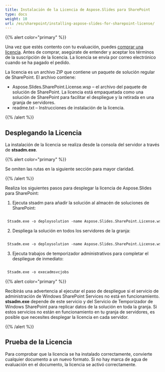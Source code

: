 ```yaml
---
title: Instalación de la Licencia de Aspose.Slides para SharePoint
type: docs
weight: 10
url: /es/sharepoint/installing-aspose-slides-for-sharepoint-license/
---
```


{{% alert color="primary" %}} 

Una vez que estés contento con tu evaluación, puedes [comprar una licencia](https://purchase.aspose.com/buy). Antes de comprar, asegúrate de entender y aceptar los términos de la suscripción de la licencia. La licencia se envía por correo electrónico cuando se ha pagado el pedido.

La licencia es un archivo ZIP que contiene un paquete de solución regular de SharePoint. El archivo contiene:

- Aspose.Slides.SharePoint.License.wsp – el archivo del paquete de solución de SharePoint. La licencia está empaquetada como una solución de SharePoint para facilitar el despliegue y la retirada en una granja de servidores.
- readme.txt – Instrucciones de instalación de la licencia.

{{% /alert %}} 
## **Desplegando la Licencia**
La instalación de la licencia se realiza desde la consola del servidor a través de **stsadm.exe**.

{{% alert color="primary" %}} 

Se omiten las rutas en la siguiente sección para mayor claridad.

{{% /alert %}} 

Realiza los siguientes pasos para desplegar la licencia de Aspose.Slides para SharePoint:

1. Ejecuta stsadm para añadir la solución al almacén de soluciones de SharePoint: 

``` xml

 Stsadm.exe -o deploysolution -name Aspose.Slides.SharePoint.License.wsp

```

2. Despliega la solución en todos los servidores de la granja: 

``` xml

 Stsadm.exe -o deploysolution -name Aspose.Slides.SharePoint.License.wsp -immediate -force

```

3. Ejecuta trabajos de temporizador administrativos para completar el despliegue de inmediato: 

``` xml

 Stsadm.exe -o execadmsvcjobs

```

{{% alert color="primary" %}} 

Recibirás una advertencia al ejecutar el paso de despliegue si el servicio de administración de Windows SharePoint Services no está en funcionamiento. **stsadm.exe** depende de este servicio y del Servicio de Temporizador de Windows SharePoint para replicar datos de la solución en toda la granja. Si estos servicios no están en funcionamiento en tu granja de servidores, es posible que necesites desplegar la licencia en cada servidor.

{{% /alert %}} 
## **Prueba de la Licencia**
Para comprobar que la licencia se ha instalado correctamente, convierte cualquier documento a un nuevo formato. Si no hay marca de agua de evaluación en el documento, la licencia se activó correctamente.